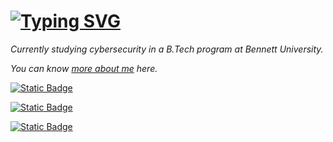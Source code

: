 <h1>
  <a href="https://git.io/typing-svg">
    <img src="https://readme-typing-svg.demolab.com?font=Roboto&size=20&duration=3000&pause=1000&color=F7F7F7&width=435&lines=Hi%2C+It's+Vaibhav" alt="Typing SVG">
  </a>
</h1>

*Currently studying cybersecurity in a B.Tech program at Bennett University.*

*You can know [more about me](https://youtube.com) here.*

<p>
  <a href="https://www.linkedin.com/in/vaibhav-pathak-9202652b7" target="_blank">
    <img alt="Static Badge" src="https://img.shields.io/badge/Connect-0A66C2?style=flat&logo=linkedin&logoColor=ffffff">
  </a>
</p>
<p>
  <a href="https://twitter.com/" target="_blank">
    <img alt="Static Badge" src="https://img.shields.io/badge/Follow-ffffff?style=flat&logo=X&logoColor=black">
  </a>
</p>
<p>
  <a href="https://instagram.com/_vaibhav._.11" target="_blank">
    <img alt="Static Badge" src="https://img.shields.io/badge/Follow-833AB4?style=flat&logo=instagram&logoColor=ffffff">
  </a>
</p>
